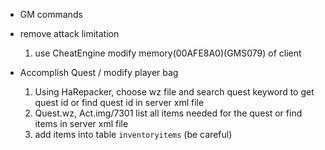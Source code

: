 - GM commands


- remove attack limitation
    1. use CheatEngine modify memory(00AFE8A0)(GMS079) of client


- Accomplish Quest / modify player bag
    1. Using HaRepacker, choose wz file and search quest keyword to get quest id
        or find quest id in server xml file
    2. Quest.wz, Act.img/7301 list all items needed for the quest
        or find items in server xml file
    3. add items into table `inventoryitems` (be careful)
